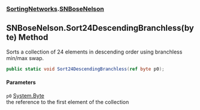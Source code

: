 ### [SortingNetworks](./SortingNetworks.md 'SortingNetworks').[SNBoseNelson](./SortingNetworks-SNBoseNelson.md 'SortingNetworks.SNBoseNelson')
## SNBoseNelson.Sort24DescendingBranchless(byte) Method
Sorts a collection of 24 elements in descending order using branchless min/max swap.  
```csharp
public static void Sort24DescendingBranchless(ref byte p0);
```
#### Parameters
<a name='SortingNetworks-SNBoseNelson-Sort24DescendingBranchless(byte)-p0'></a>
`p0` [System.Byte](https://docs.microsoft.com/en-us/dotnet/api/System.Byte 'System.Byte')  
the reference to the first element of the collection  
  
